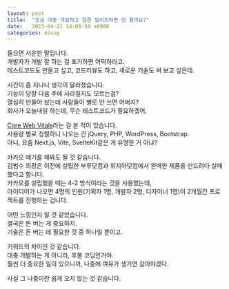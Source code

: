 ```yaml
---
layout: post
title:  "조금 대충 개발하고 얼른 릴리즈하면 안 될까요?"
date:   2023-04-21 14:05:50 +0900
categories: essay
---
```


들으면 서운한 말입니다.  
개발자가 개발 잘 하는 걸 포기하면 어떡하라고.  
테스트코드도 만들고 싶고, 코드리뷰도 하고, 새로운 기술도 써 보고 싶은데.

시간이 좀 지나니 생각이 달라졌습니다.  
기능이 당장 다음 주에 사라질지도 모르는걸?  
열심히 만들어 놨는데 사람들이 별로 안 쓰면 어쩌지?  
회사가 오늘내일 하는데, 무슨 테스트코드가 필요하겠어.

[Core Web Vitals](https://lookerstudio.google.com/u/0/reporting/55bc8fad-44c2-4280-aa0b-5f3f0cd3d2be/page/M6ZPC)라는 걸 본 적이 있습니다.  
사용량 별로 정렬하니 나오는 건 jQuery, PHP, WordPress, Bootstrap.  
아니, 요즘 Next.js, Vite, SvelteKit같은 게 유명한 거 아냐?

카카오 얘기를 해봐도 될 것 같습니다.  
김범수 의장은 이전에 설립한 부루닷컴과 위지아닷컴에서 완벽한 제품을 만드려다 실패했다고 합니다.  
카카오를 설립했을 때는 4-2 방식이라는 것을 사용했는데,  
아이디어가 나오면 4명의 인원(기획자 1명, 개발자 2명, 디자이너 1명)이 2개월간 프로젝트를 진행하는 겁니다.

어떤 느낌인지 알 것 같았습니다.  
결국은 돈 버는 게 중요하지.  
기술은 돈 버는 데 필요한 것 중 하나일 뿐이고.

키워드의 차이인 것 같습니다.  
대충 개발하는 게 아니라, 후불 코딩인거야.  
훨씬 더 중요한 일이 있으니까, 나중에 여유가 생기면 갚아야겠다.

사실 그 나중이란 쉽게 오지 않는 것 같습니다.
